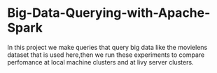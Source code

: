 # Big-Data-Querying-with-Apache-Spark
In this project we make queries that query big data like the movielens dataset that is used here,then we run these experiments to compare perfomance at local machine clusters and at livy server clusters.
